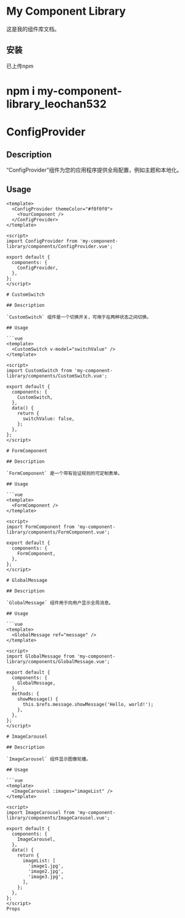 # My Component Library

这是我的组件库文档。

## 安装


已上传npm
#  npm i my-component-library_leochan532

# ConfigProvider

## Description

“ConfigProvider”组件为您的应用程序提供全局配置，例如主题和本地化。

## Usage

```vue
<template>
  <ConfigProvider themeColor="#f0f0f0">
    <YourComponent />
  </ConfigProvider>
</template>

<script>
import ConfigProvider from 'my-component-library/components/ConfigProvider.vue';

export default {
  components: {
    ConfigProvider,
  },
};
</script>

# CustomSwitch

## Description

`CustomSwitch` 组件是一个切换开关，可用于在两种状态之间切换。

## Usage

```vue
<template>
  <CustomSwitch v-model="switchValue" />
</template>

<script>
import CustomSwitch from 'my-component-library/components/CustomSwitch.vue';

export default {
  components: {
    CustomSwitch,
  },
  data() {
    return {
      switchValue: false,
    };
  },
};
</script>

# FormComponent

## Description

`FormComponent` 是一个带有验证规则的可定制表单。

## Usage

```vue
<template>
  <FormComponent />
</template>

<script>
import FormComponent from 'my-component-library/components/FormComponent.vue';

export default {
  components: {
    FormComponent,
  },
};
</script>

# GlobalMessage

## Description

`GlobalMessage` 组件用于向用户显示全局消息。

## Usage

```vue
<template>
  <GlobalMessage ref="message" />
</template>

<script>
import GlobalMessage from 'my-component-library/components/GlobalMessage.vue';

export default {
  components: {
    GlobalMessage,
  },
  methods: {
    showMessage() {
      this.$refs.message.showMessage('Hello, world!');
    },
  },
};
</script>

# ImageCarousel

## Description

`ImageCarousel` 组件显示图像轮播。

## Usage

```vue
<template>
  <ImageCarousel :images="imageList" />
</template>

<script>
import ImageCarousel from 'my-component-library/components/ImageCarousel.vue';

export default {
  components: {
    ImageCarousel,
  },
  data() {
    return {
      imageList: [
        'image1.jpg',
        'image2.jpg',
        'image3.jpg',
      ],
    };
  },
};
</script>
Props

